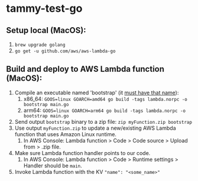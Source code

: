 # tammy-test-go

## Setup local (MacOS):

1. `brew upgrade golang`
2. `go get -u github.com/aws/aws-lambda-go`

## Build and deploy to AWS Lambda function (MacOS):

1. Compile an executable named 'bootstrap' (it [must have that name](https://docs.aws.amazon.com/lambda/latest/dg/golang-handler.html#golang-handler-naming)):
   1. x86_64: `GOOS=linux GOARCH=amd64 go build -tags lambda.norpc -o bootstrap main.go`
   1. arm64: `GOOS=linux GOARCH=arm64 go build -tags lambda.norpc -o bootstrap main.go`
2. Send output `bootstrap` binary to a zip file: `zip myFunction.zip bootstrap`
3. Use output `myFunction.zip` to update a new/existing AWS Lambda function that uses Amazon Linux runtime.
   1. In AWS Console: Lambda function > Code > Code source > Upload from > .zip file.
4. Make sure Lambda function handler points to our code.
   1. In AWS Console: Lambda function > Code > Runtime settings > Handler should be `main`.
5. Invoke Lambda function with the KV `"name": "<some_name>"`